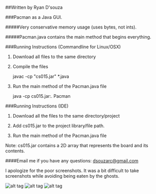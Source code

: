 ##Written by Ryan D'souza

###Pacman as a Java GUI.

#####Very conservative memory usage (uses bytes, not ints).

#####Pacman.java contains the main method that begins everything.

###Running Instructions (Commandline for Linux/OSX)

1. Download all files to the same directory

2. Compile the files

    javac -cp "cs015.jar" *.java


3. Run the main method of the Pacman.java file

    java -cp cs015.jar:. Pacman



###Running Instructions (IDE)

1. Download all the files to the same directory/project

2. Add cs015.jar to the project library/file path.

3. Run the main method of the Pacman.java file 


Note: cs015.jar contains a 2D array that represents the board and its contents.

####Email me if you have any questions: dsouzarc@gmail.com

I apologize for the poor screenshots. It was a bit difficult to take screenshots while avoiding being eaten by the ghosts.

![alt tag](https://github.com/dsouzarc/pacman/blob/master/Pacman1.png)
![alt tag](https://github.com/dsouzarc/pacman/blob/master/Pacman2.png)
![alt tag](https://github.com/dsouzarc/pacman/blob/master/Pacman3.png)
